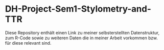 # DH-Project-Sem1-Stylometry-and-TTR
Diese Repository enthält einen Link zu meiner selbsterstellten Datenstruktur, zum R-Code sowie zu weiteren Daten die in meiner Arbeit vorkommen bzw. für diese relevant sind.
